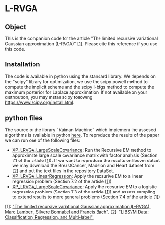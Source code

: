 # L-RVGA

## Object

This is the companion code for the article "The limited recursive variational Gaussian approximation (L-RVGA)" \[[1][A]\]. Please cite this reference if you use this code.  

## Installation
The code is available in python using the standard library. We depends on the "scipy" library for optimization, we use the scipy powell method to compute the implicit scheme and the scipy l-bfgs method to compute the maximum posterior for Laplace approximation. If not available on your distribution, you may install scipy following https://www.scipy.org/install.html.

## python files
The source of the library "Kalman Machine" which implement the assesed algorithms is available in python [here][0]. To reproduce the results of the paper we can run one of the following files:
- [XP_LRVGA_LargeScaleCovariance][1]: Run the Recursive EM method to approximate large scale covariance matrix with factor analysis (Section 7.1 of the article \[[1][A]\]). If we want to reproduce the results on libsvm datset we may download the BreastCancer, Madelon and Heart dataset from \[[2][B]\] and put the text files in the repository DataSet.
- [XP_LRVGA_LinearRegression][2]: Apply the recsurive EM to a linear regression problem (Section 7.2 of the article \[[1][A]\])
- [XP_LRVGA_LargeScaleCovariance][3]: Apply the recsurive EM to a logistic regression problem (Section 7.3 of the article \[[1][A]\]) and assess sampling to extend results to more general problems (Section 7.4 of the article \[[1][A]\]) 

[0]: ./KalmanMachine
[1]: ./XP_LRVGA_LargeScaleCovariance.py
[2]: ./XP_LRVGA_LinearRegression.py
[3]: ./XP_LRVGA_LogisticRegression.py

[A]: https://hal.inria.fr/hal-0308662X
[B]: https://www.csie.ntu.edu.tw/~cjlin/libsvmtools/datasets/

\[1\]: ["The limited recursive variational Gaussian approximation (L-RVGA), Marc Lambert, Silvere Bonnabel and Francis Bach".][A] 
\[2\]: ["LIBSVM Data: Classification, Regression, and Multi-label".][B] 

